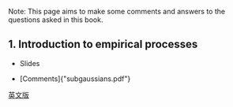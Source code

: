 Note: This page aims to make some comments and answers to the questions asked in this book. 

## 1. Introduction to empirical processes

- Slides

- [Comments]{"subgaussians.pdf"}


<a href="subgaussians.pdf">英文版</a>
